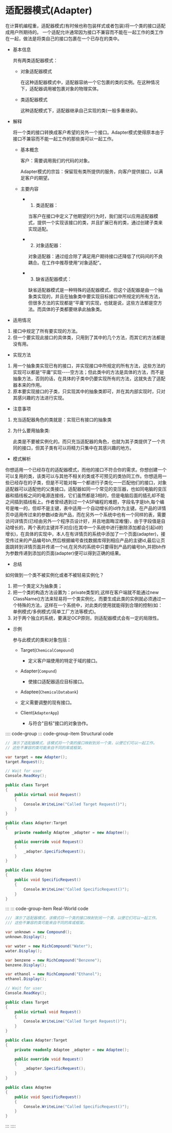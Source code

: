# 适配器模式(Adapter)

在计算机编程重，适配器模式(有时候也称包装样式或者包装)将一个类的接口适配成用户所期待的。
一个适配允许通常因为接口不兼容而不能在一起工作的类工作在一起，做法是将类自己的接口包裹在一个已存在的类中。

- 基本信息

  共有两类适配器模式：

  - 对象适配器模式

    在这种适配器模式中，适配器容纳一个它包裹的类的实例。在这种情况下，适配器调用被包裹对象的物理实体。

  - 类适配器模式

    这种适配模式下，适配器继承自己实现的类(一般多重继承)。

- 解释

  将一个类的接口转换成客户希望的另外一个接口。Adapter模式使得原本由于接口不兼容而不能一起工作的那些类可以一起工作。

  - 基本概念

    客户：需要调用我们的代码的对象。

    Adapter模式的宗旨：保留现有类所提供的服务，向客户提供接口，以满足客户的期望。

  - 主要内容

    - 1. 类适配器：

      当客户在接口中定义了他期望的行为时，我们就可以应用适配器模式，提供一个实现该接口的类，并且扩展已有的类，通过创建子类来实现适配。

    - 2. 对象适配器：

      对象适配器：通过组合除了满足用户期待接口还降低了代码间的不良耦合。在工作中推荐使用“对象适配”。

    - 3. 缺省适配器模式：

      缺省适配器模式是一种特殊的适配器模式，但这个适配器是由一个抽象类实现的，并且在抽象类中要实现目标接口中所规定的所有方法，但很多方法的实现都是“平庸”的实现，也就是说，这些方法都是空方法。而具体的子类都要继承此抽象类。

- 适用情况

1. 接口中规定了所有要实现的方法。
2. 但一个要实现此接口的具体类，只用到了其中的几个方法，而其它的方法都是没有用。

- 实现方法

1. 用一个抽象类实现已有的接口，并实现接口中所规定的所有方法，这些方法的实现可以都是“平庸”实现----空方法；但此类中的方法是具体的方法，而不是抽象方法，否则的话，在具体的子类中仍要实现所有的方法，这就失去了适配器本来的作用。
2. 原本要实现接口的子类，只实现其中的抽象类即可，并在其内部实现时，只对其感兴趣的方法进行实现。

- 注意事项

1. 充当适配器角色的类就是：实现已有接口的抽象类
2. 为什么要用抽象类:

    此类是不要被实例化的。而只充当适配器的角色，也就为其子类提供了一个共同的接口，但其子类有可以将精力只集中在其感兴趣的地方。

- 模式解析

你想适用一个已经存在的适配器模式，而他的接口不符合你的需求。你想创建一个可以复用的类，该类可以与其他不相关的类或不可预见的类协同工作。你想适用一些已经存在的子类，但是不可能对每一个都进行子类化一一匹配他们的接口，对象适配器可以适配他的父类接口。适配器如同一个常见的变压器，也如同电脑的变压器和插线板之间的电源连接线，它们虽然都是3相的，但是电脑后面的插孔却不能之间插到插线板上。作者曾经遇到过一个ASP编程的难题，字段名字是bh,每个编号是唯一的，但却不是主键，表中适用一个自动增长的id作为主键。在产品的详情页中适用传过来的参数id查询产品，而在另外一个系统中也有一个同样的表，需要访问详情页(已经由另外一个程序员设计好，并且地面晦涩难懂)，由于字段值是自动增长的，两个表的主键并不对应(在其中一个系统中进行删除添加都会引起id的增长)，在具体的实现中，本人在有详情页的系统中添加了一个页面(adapter)，接受传过来的产品编号bh,然后根据编号查找数据库得到相应产品的主键id,最后让页面跳转到详情页面并传递一个id,在另外的系统中只要得到产品的编号bh,并把bh作为参数传递到添加的页面(adapter)便可以得到正确的结果。

- 总结

如何做到一个类不被实例化或者不被轻易实例化？

1. 把一个类定义为抽象类；
2. 把一个类的构造方法设置为：private类型的,这样在客户端就不能通过new ClassName()方法来轻易将一个类实例化，而要生成此类的实例就必须通过一个特殊的方法，这样在一个系统中，对此类的使用就能得到合理的控制(如：单例模式/多例模式/简单工厂方法等模式)。
3. 对于两个独立的系统，要满足OCP原则，则适配器模式会有一定的局限性。

- 示例

  参与此模式的类和对象包括：

  - Target(`ChemicalCompound`)
    - 定义客户端使用的特定于域的接口。

  - Adapter(`Compund`)
    - 使接口适配器适应目标接口。

  - Adaptee(`ChemicalDatabank`)
  - 定义需要调整的现有接口。

  - Client(`AdapterApp`)
    - 与符合"目标"接口的对象协作。

:::: code-group
::: code-group-item Structural code

```cs
// 演示了适配器模式，该模式将一个类的接口映射到另一个类，以便它们可以一起工作。
// 这些不兼容的类可能来自不同的库或框架。

var target = new Adapter();
target.Request();

// Wait for user
Console.ReadKey();

public class Target
{
    public virtual void Request()
    {
        Console.WriteLine("Called Target Request()");
    }
}

public class Adapter:Target
{
    private readonly Adaptee _adapter = new Adaptee();

    public override void Request()
    {
        _adapter.SpecificRequest();
    }
}

public class Adaptee
{
    public void SpecificRequest()
    {
        Console.WriteLine("Called SpecificRequest()");
    }
}
```

:::
::: code-group-item Real-World code

```cs
/// 演示了适配器模式，该模式将一个类的接口映射到另一个类，以便它们可以一起工作。
/// 这些不兼容的类可能来自不同的库或框架。

var unknown = new Compound();
unknown.Display();

var water = new RichCompound("Water");
water.Display();

var benzene = new RichCompound("Benzene");
benzene.Display();

var ethanol = new RichCompound("Ethanol");
ethanol.Display();

// Wait for user
Console.ReadKey();

public class Target
{
    public virtual void Request()
    {
        Console.WriteLine("Called Target Request()");
    }
}

public class Adapter:Target
{
    private readonly Adaptee _adapter = new Adaptee();

    public override void Request()
    {
        _adapter.SpecificRequest();
    }
}

public class Adaptee
{
    public void SpecificRequest()
    {
        Console.WriteLine("Called SpecificRequest()");
    }
}
```

:::
::::
